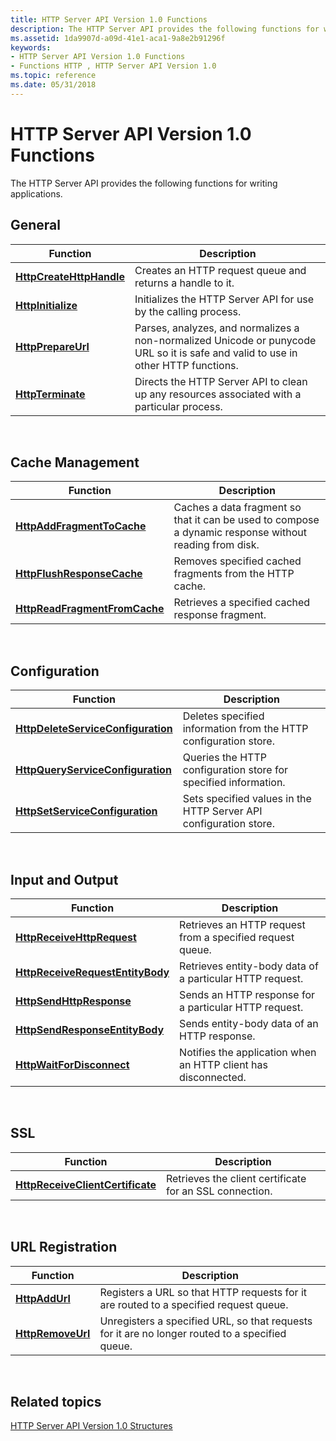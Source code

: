 ```yaml
---
title: HTTP Server API Version 1.0 Functions
description: The HTTP Server API provides the following functions for writing applications.
ms.assetid: 1da9907d-a09d-41e1-aca1-9a8e2b91296f
keywords:
- HTTP Server API Version 1.0 Functions
- Functions HTTP , HTTP Server API Version 1.0
ms.topic: reference
ms.date: 05/31/2018
---
```


# HTTP Server API Version 1.0 Functions

The HTTP Server API provides the following functions for writing applications.

## General



| Function                                             | Description                                                                                                                       |
|------------------------------------------------------|-----------------------------------------------------------------------------------------------------------------------------------|
| [**HttpCreateHttpHandle**](/windows/desktop/api/Http/nf-http-httpcreatehttphandle) | Creates an HTTP request queue and returns a handle to it.                                                                         |
| [**HttpInitialize**](/windows/desktop/api/Http/nf-http-httpinitialize)             | Initializes the HTTP Server API for use by the calling process.                                                                   |
| [**HttpPrepareUrl**](/windows/desktop/api/Http/nf-http-httpprepareurl)             | Parses, analyzes, and normalizes a non-normalized Unicode or punycode URL so it is safe and valid to use in other HTTP functions. |
| [**HttpTerminate**](/windows/desktop/api/Http/nf-http-httpterminate)               | Directs the HTTP Server API to clean up any resources associated with a particular process.                                       |



 

## Cache Management



| Function                                                       | Description                                                                                            |
|----------------------------------------------------------------|--------------------------------------------------------------------------------------------------------|
| [**HttpAddFragmentToCache**](/windows/desktop/api/Http/nf-http-httpaddfragmenttocache)       | Caches a data fragment so that it can be used to compose a dynamic response without reading from disk. |
| [**HttpFlushResponseCache**](/windows/desktop/api/Http/nf-http-httpflushresponsecache)       | Removes specified cached fragments from the HTTP cache.                                                |
| [**HttpReadFragmentFromCache**](/windows/desktop/api/Http/nf-http-httpreadfragmentfromcache) | Retrieves a specified cached response fragment.                                                        |



 

## Configuration



| Function                                                                 | Description                                                       |
|--------------------------------------------------------------------------|-------------------------------------------------------------------|
| [**HttpDeleteServiceConfiguration**](/windows/desktop/api/Http/nf-http-httpdeleteserviceconfiguration) | Deletes specified information from the HTTP configuration store.  |
| [**HttpQueryServiceConfiguration**](/windows/desktop/api/Http/nf-http-httpqueryserviceconfiguration)   | Queries the HTTP configuration store for specified information.   |
| [**HttpSetServiceConfiguration**](/windows/desktop/api/Http/nf-http-httpsetserviceconfiguration)       | Sets specified values in the HTTP Server API configuration store. |



 

## Input and Output



| Function                                                             | Description                                                    |
|----------------------------------------------------------------------|----------------------------------------------------------------|
| [**HttpReceiveHttpRequest**](/windows/desktop/api/Http/nf-http-httpreceivehttprequest)             | Retrieves an HTTP request from a specified request queue.      |
| [**HttpReceiveRequestEntityBody**](/windows/desktop/api/Http/nf-http-httpreceiverequestentitybody) | Retrieves entity-body data of a particular HTTP request.       |
| [**HttpSendHttpResponse**](/windows/desktop/api/Http/nf-http-httpsendhttpresponse)                 | Sends an HTTP response for a particular HTTP request.          |
| [**HttpSendResponseEntityBody**](/windows/desktop/api/Http/nf-http-httpsendresponseentitybody)     | Sends entity-body data of an HTTP response.                    |
| [**HttpWaitForDisconnect**](/windows/desktop/api/Http/nf-http-httpwaitfordisconnect)               | Notifies the application when an HTTP client has disconnected. |



 

## SSL



| Function                                                             | Description                                             |
|----------------------------------------------------------------------|---------------------------------------------------------|
| [**HttpReceiveClientCertificate**](/windows/desktop/api/Http/nf-http-httpreceiveclientcertificate) | Retrieves the client certificate for an SSL connection. |



 

## URL Registration



| Function                               | Description                                                                                     |
|----------------------------------------|-------------------------------------------------------------------------------------------------|
| [**HttpAddUrl**](/windows/desktop/api/Http/nf-http-httpaddurl)       | Registers a URL so that HTTP requests for it are routed to a specified request queue.           |
| [**HttpRemoveUrl**](/windows/desktop/api/Http/nf-http-httpremoveurl) | Unregisters a specified URL, so that requests for it are no longer routed to a specified queue. |



 

## Related topics

<dl> <dt>

[HTTP Server API Version 1.0 Structures](http-server-api-version-1-0-structures.md)
</dt> </dl>

 

 




